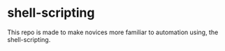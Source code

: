 # shell-scripting
This repo is made to make novices more familiar to automation using, the shell-scripting. 
